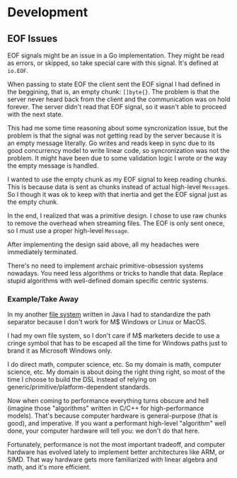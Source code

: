 # Development

## EOF Issues

EOF signals might be an issue in a Go implementation. They might be read as errors, or skipped, so take special care with this signal. It's defined at `io.EOF`.

When passing to state EOF the client sent the EOF signal I had defined in the beggining, that is, an empty chunk: `[]byte{}`. The problem is that the server never heard back from the client and the communication was on hold forever. The server didn't read that EOF signal, so it wasn't able to proceed with the next state.

This had me some time reasoning about some syncronization issue, but the problem is that the signal was not getting read by the server because it is an empty message literally. Go writes and reads keep in sync due to its good concurrency model to write linear code, so syncronization was not the problem. It might have been due to some validation logic I wrote or the way the empty message is handled.

I wanted to use the empty chunk as my EOF signal to keep reading chunks. This is because data is sent as chunks instead of actual high-level `Message`s. So I though it was ok to keep with that inertia and get the EOF signal just as the empty chunk.

In the end, I realized that was a primitive design. I chose to use raw chunks to remove the overhead when streaming files. The EOF is only sent onece, so I must use a proper high-level `Message`.

After implementing the design said above, all my headaches were immediately terminated.

There's no need to implement archaic primitive-obsession systems nowadays. You need less algorithms or tricks to handle that data. Replace stupid algorithms with well-defined domain specific centric systems.

### Example/Take Away

In my another [file system](https://github.com/tobiasbriones/cp-unah-mm545-distributed-text-file-system) written in Java I had to standardize the path separator because I don't work for M$ Windows or Linux or MacOS. 

I had my own file system, so I don't care if M$ marketers decide to use a cringe symbol that has to be escaped all the time for Windows paths just to brand it as Microsoft Windows only. 

I do direct math, computer science, etc. So my domain is math, computer science, etc. My domain is about doing the right thing right, so most of the time I choose to build the DSL instead of relying on generic/primitive/platform-dependent standards.

Now when coming to performance everything turns obscure and hell (imagine those "algorithms" written in C/C++ for high-performance models). That's because computer hardware is general-purpose (that is good), and imperative. If you want a performant high-level "algorithm" well done, your computer hardware will tell you: we don't do that here.

Fortunately, performance is not the most important tradeoff, and computer hardware has evolved lately to implement better architectures like ARM, or SIMD. That way hardware gets more familiarized with linear algebra and math, and it's more efficient.

